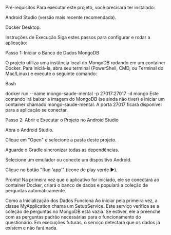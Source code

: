 Pré-requisitos Para executar este projeto, você precisará ter instalado:

Android Studio (versão mais recente recomendada).

Docker Desktop.

Instruções de Execução Siga estes passos para configurar e rodar a aplicação:

Passo 1: Iniciar o Banco de Dados MongoDB

O projeto utiliza uma instância local do MongoDB rodando em um container Docker. Para iniciá-la, abra seu terminal (PowerShell, CMD, ou Terminal do Mac/Linux) e execute o seguinte comando:

Bash

docker run --name mongo-saude-mental -p 27017:27017 -d mongo Este comando irá baixar a imagem do MongoDB (se ainda não tiver) e iniciar um container chamado mongo-saude-mental. A porta 27017 ficará disponível para a aplicação se conectar.

Passo 2: Abrir e Executar o Projeto no Android Studio

Abra o Android Studio.

Clique em "Open" e selecione a pasta deste projeto.

Aguarde o Gradle sincronizar todas as dependências.

Selecione um emulador ou conecte um dispositivo Android.

Clique no botão "Run 'app'" (ícone de play verde ▶️).

Pronto! Na primeira vez que o aplicativo for iniciado, ele se conectará ao container Docker, criará o banco de dados e populará a coleção de perguntas automaticamente.

Como a Inicialização dos Dados Funciona Ao iniciar pela primeira vez, a classe MyApplication chama um SetupService. Este serviço verifica se a coleção de perguntas no MongoDB está vazia. Se estiver, ele a preenche com as perguntas padrão necessárias para o funcionamento do questionário. Em execuções futuras, o serviço detectará que os dados já existem e não fará nada.
